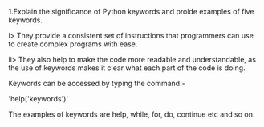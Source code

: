 1.Explain the significance of Python keywords and proide examples of five keywords.  

 i>   They provide a consistent set of instructions that programmers can use to create complex programs with ease.  

 ii>  They also help to make the code more readable and understandable, as the use of keywords makes it clear what each part of the code is doing.  
 
   Keywords can be accessed by typing the command:-  
    
   'help('keywords')'  

  

The examples of keywords are help, while, for, do, continue etc and so on.     
    